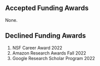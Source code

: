 ## Accepted Funding Awards
None.

## Declined Funding Awards
1) NSF Career Award 2022
2) Amazon Research Awards Fall 2022
3) Google Research Scholar Program 2022
